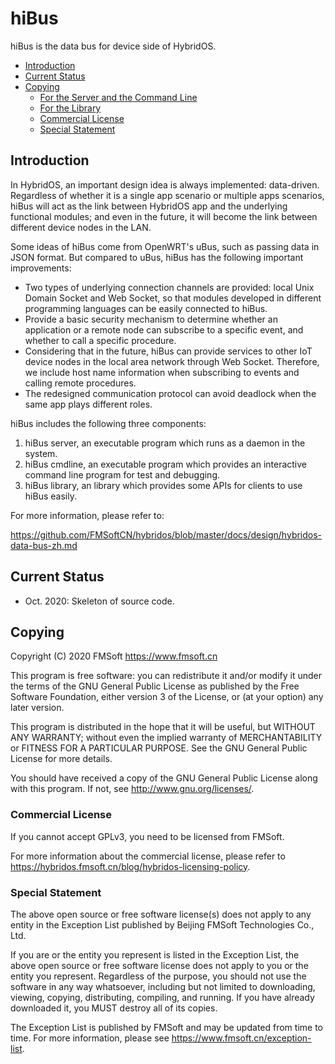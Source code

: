 # hiBus

hiBus is the data bus for device side of HybridOS.

- [Introduction](#introduction)
- [Current Status](#current-status)
- [Copying](#copying)
   + [For the Server and the Command Line](#for-the-server-and-the-command-line)
   + [For the Library](#for-the-library)
   + [Commercial License](#commercial-license)
   + [Special Statement](#special-statement)

## Introduction

In HybridOS, an important design idea is always implemented: data-driven.
Regardless of whether it is a single app scenario or multiple apps scenarios,
hiBus will act as the link between HybridOS app and the underlying functional
modules; and even in the future, it will become the link between different
device nodes in the LAN.

Some ideas of hiBus come from OpenWRT's uBus, such as passing data in JSON format.
But compared to uBus, hiBus has the following important improvements:

- Two types of underlying connection channels are provided: local Unix Domain Socket
  and Web Socket, so that modules developed in different programming languages can
  be easily connected to hiBus.
- Provide a basic security mechanism to determine whether an application or a remote
  node can subscribe to a specific event, and whether to call a specific procedure.
- Considering that in the future, hiBus can provide services to other IoT device nodes
  in the local area network through Web Socket. Therefore, we include host name
  information when subscribing to events and calling remote procedures.
- The redesigned communication protocol can avoid deadlock when the same app plays
  different roles.

hiBus includes the following three components:

1. hiBus server, an executable program which runs as a daemon in the system.
1. hiBus cmdline, an executable program which provides an interactive command line program
   for test and debugging.
1. hiBus library, an library which provides some APIs for clients to use hiBus easily.

For more information, please refer to:

<https://github.com/FMSoftCN/hybridos/blob/master/docs/design/hybridos-data-bus-zh.md>

## Current Status

- Oct. 2020: Skeleton of source code.

## Copying

Copyright (C) 2020 FMSoft <https://www.fmsoft.cn>

This program is free software: you can redistribute it and/or modify
it under the terms of the GNU General Public License as published by
the Free Software Foundation, either version 3 of the License, or
(at your option) any later version.

This program is distributed in the hope that it will be useful,
but WITHOUT ANY WARRANTY; without even the implied warranty of
MERCHANTABILITY or FITNESS FOR A PARTICULAR PURPOSE.  See the
GNU General Public License for more details.

You should have received a copy of the GNU General Public License
along with this program.  If not, see <http://www.gnu.org/licenses/>.

### Commercial License

If you cannot accept GPLv3, you need to be licensed from FMSoft.

For more information about the commercial license, please refer to
<https://hybridos.fmsoft.cn/blog/hybridos-licensing-policy>.

### Special Statement

The above open source or free software license(s) does
not apply to any entity in the Exception List published by
Beijing FMSoft Technologies Co., Ltd.

If you are or the entity you represent is listed in the Exception List,
the above open source or free software license does not apply to you
or the entity you represent. Regardless of the purpose, you should not
use the software in any way whatsoever, including but not limited to
downloading, viewing, copying, distributing, compiling, and running.
If you have already downloaded it, you MUST destroy all of its copies.

The Exception List is published by FMSoft and may be updated
from time to time. For more information, please see
<https://www.fmsoft.cn/exception-list>.

